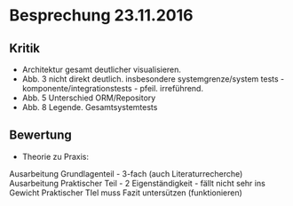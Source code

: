 # Besprechung 23.11.2016


## Kritik

* Architektur gesamt deutlicher visualisieren.
* Abb. 3 nicht direkt deutlich. insbesondere systemgrenze/system tests - komponente/integrationstests - pfeil. irreführend.
* Abb. 5 Unterschied ORM/Repository
* Abb. 8 Legende. Gesamtsystemtests

## Bewertung

* Theorie zu Praxis:

Ausarbeitung Grundlagenteil - 3-fach (auch Literaturrecherche)
Ausarbeitung Praktischer Teil - 2
Eigenständigkeit - fällt nicht sehr ins Gewicht
Praktischer TIel muss Fazit untersützen (funktionieren)